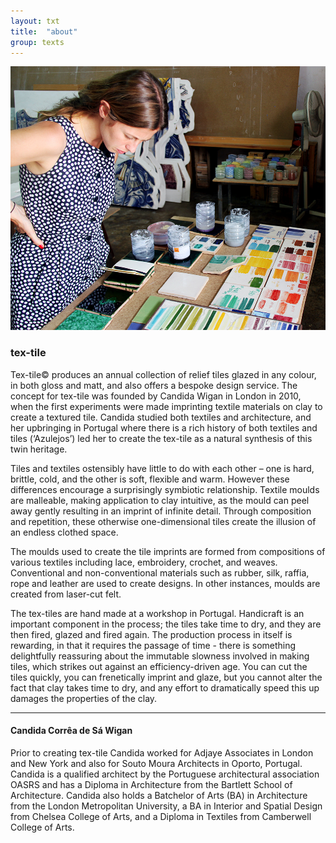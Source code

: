 ```yaml
---
layout: txt
title:  "about"
group: texts
---
```


![profile](/assets/img/id/candida-profile.jpg)

### tex-tile
Tex-tile© produces an annual collection of relief tiles glazed in any colour, in both gloss and matt, and also offers a bespoke design service.
The concept for tex-tile was founded by Candida Wigan in London in 2010, when the first experiments were made imprinting textile materials on clay to create a textured tile.
Candida studied both textiles and architecture, and her upbringing in Portugal where there is a rich history of both textiles and tiles (‘Azulejos’) led her to create the tex-tile as a natural synthesis of this twin heritage.  

Tiles and textiles ostensibly have little to do with each other – one is hard, brittle, cold, and the other is soft, flexible and warm. However these differences encourage a surprisingly symbiotic relationship.  Textile moulds are malleable, making application to clay intuitive, as the mould can peel away gently resulting in an imprint of infinite detail.  Through composition and repetition, these otherwise one-dimensional tiles create the illusion of an endless clothed space.

The moulds used to create the tile imprints are formed from compositions of various textiles including lace, embroidery, crochet, and weaves.  Conventional and non-conventional materials such as rubber, silk, raffia, rope and leather are used to create designs.  In other instances, moulds are created from laser-cut felt.  

The tex-tiles are hand made at a workshop in Portugal.  Handicraft is an important component in the process; the tiles take time to dry, and they are then fired, glazed and fired again.  The production process in itself is rewarding, in that it requires the passage of time - there is something delightfully reassuring about the immutable slowness involved in making tiles, which strikes out against an efficiency-driven age.  You can cut the tiles quickly, you can frenetically imprint and glaze, but you cannot alter the fact that clay takes time to dry, and any effort to dramatically speed this up damages the properties of the clay.


- - - 

  

#### Candida Corrêa de Sá Wigan
Prior to creating tex-tile Candida worked for Adjaye Associates in London and New York and also for Souto Moura Architects in Oporto, Portugal.
Candida is a qualified architect by the Portuguese architectural association OASRS and has a Diploma in Architecture from the Bartlett School of Architecture. Candida also holds a Batchelor of Arts (BA) in Architecture from the London Metropolitan University, a BA in Interior and Spatial Design from Chelsea College of Arts, and a Diploma in Textiles from Camberwell College of Arts.
